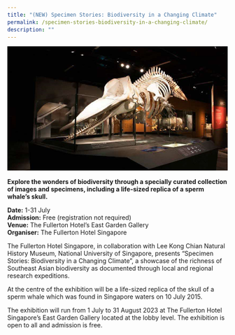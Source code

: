 ```yaml
---
title: "(NEW) Specimen Stories: Biodiversity in a Changing Climate"
permalink: /specimen-stories-biodiversity-in-a-changing-climate/
description: ""
---
```

![](/images/Events/fullerton.png)

**Explore the wonders of biodiversity through a specially curated collection of images and specimens, including a life-sized replica of a sperm whale’s skull.**

**Date:** 1-31 July<br>
**Admission:** Free (registration not required)<br>
**Venue:** The Fullerton Hotel’s East Garden Gallery<br>
**Organiser:** The Fullerton Hotel Singapore

The Fullerton Hotel Singapore, in collaboration with Lee Kong Chian Natural History Museum, National University of Singapore, presents “Specimen Stories: Biodiversity in a Changing Climate”, a showcase of the richness of Southeast Asian biodiversity as documented through local and regional research expeditions. 

At the centre of the exhibition will be a life-sized replica of the skull of a sperm whale which was found in Singapore waters on 10 July 2015.  

The exhibition will run from 1 July to 31 August 2023 at The Fullerton Hotel Singapore’s East Garden Gallery located at the lobby level. The exhibition is open to all and admission is free. 


<style>
	.btn-link {
		display: inline-block;
	}
	a.btn-link[target="_blank"]:after {
	display: none;
}
	.btn-link > img {
		width: 100%;
	}
</style>
